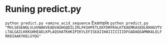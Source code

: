 # Runing predict.py
`python predict.py <amino_acid_sequence`
Example `python predict.py "MVLSEGEWQLVLHVWAKVEADVAGHGQDILIRLFKSHPETLEKFDRFKHLKTEAEMKASEDLKKHGVTVLTALGAILKKKGHHEAELKPLAQSHATKHKIPIKYLEFISEAIIHAIIIIIIIDFGADAQGAMNKALELFRKDIAAKYKELGYQG"`
